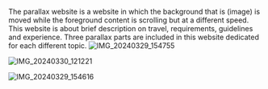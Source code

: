 The parallax website is a website in which the background that is (image) is moved while the foreground content is scrolling but at a different speed.  
This website is about brief description on travel, requirements, guidelines and experience. Three parallax parts are included in this website dedicated for each different topic.
![IMG_20240329_154755](https://github.com/SirishaDigiSpace/HTML_SideProjects/assets/116715315/731a571d-bb22-47a9-8623-119f91e3c336)

![IMG_20240330_121221](https://github.com/SirishaDigiSpace/HTML_SideProjects/assets/116715315/c6c98ea6-d02a-4883-b790-d55f5785be9e)

![IMG_20240329_154616](https://github.com/SirishaDigiSpace/HTML_SideProjects/assets/116715315/4a4d82ab-f51c-4dd5-9850-629473c7769e)
